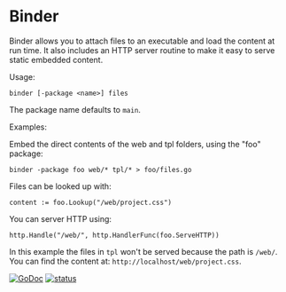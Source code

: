 Binder
======

Binder allows you to attach files to an executable and load the content at run time. It also includes an HTTP server routine to make it easy to serve static embedded content.

Usage:

	binder [-package <name>] files

The package name defaults to `main`.

Examples:

Embed the direct contents of the web and tpl folders, using the "foo" package:

	binder -package foo web/* tpl/* > foo/files.go

Files can be looked up with:

	content := foo.Lookup("/web/project.css")

You can server HTTP using:

	http.Handle("/web/", http.HandlerFunc(foo.ServeHTTP))

In this example the files in `tpl` won't be served because the path is `/web/`. You can find the content at: `http://localhost/web/project.css`.

[![GoDoc](https://godoc.org/github.com/ancientlore/binder?status.svg)](https://godoc.org/github.com/ancientlore/binder)
[![status](https://sourcegraph.com/api/repos/github.com/ancientlore/binder/.badges/status.png)](https://sourcegraph.com/github.com/ancientlore/binder)
